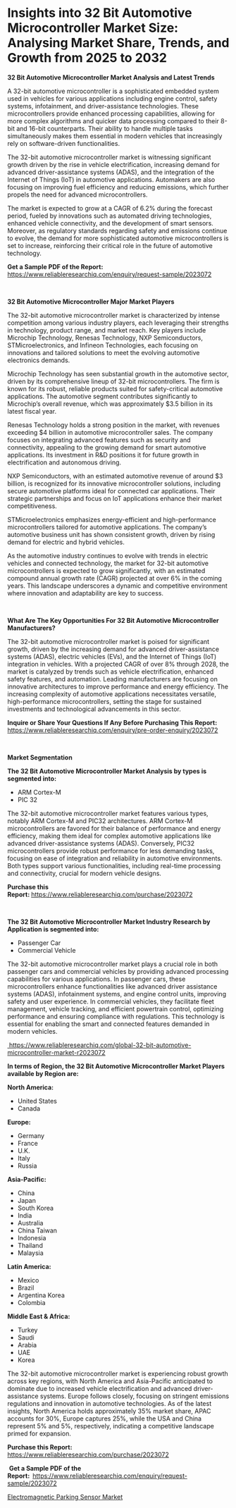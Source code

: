 <p><h1>Insights into 32 Bit Automotive Microcontroller Market Size: Analysing Market Share, Trends, and Growth from 2025 to 2032</h1></p><p><strong>32 Bit Automotive Microcontroller Market Analysis and Latest Trends</strong></p>
<p><p>A 32-bit automotive microcontroller is a sophisticated embedded system used in vehicles for various applications including engine control, safety systems, infotainment, and driver-assistance technologies. These microcontrollers provide enhanced processing capabilities, allowing for more complex algorithms and quicker data processing compared to their 8-bit and 16-bit counterparts. Their ability to handle multiple tasks simultaneously makes them essential in modern vehicles that increasingly rely on software-driven functionalities.</p><p>The 32-bit automotive microcontroller market is witnessing significant growth driven by the rise in vehicle electrification, increasing demand for advanced driver-assistance systems (ADAS), and the integration of the Internet of Things (IoT) in automotive applications. Automakers are also focusing on improving fuel efficiency and reducing emissions, which further propels the need for advanced microcontrollers. </p><p>The market is expected to grow at a CAGR of 6.2% during the forecast period, fueled by innovations such as automated driving technologies, enhanced vehicle connectivity, and the development of smart sensors. Moreover, as regulatory standards regarding safety and emissions continue to evolve, the demand for more sophisticated automotive microcontrollers is set to increase, reinforcing their critical role in the future of automotive technology.</p></p>
<p><strong>Get a Sample PDF of the Report:&nbsp;</strong> <a href="https://www.reliableresearchiq.com/enquiry/request-sample/2023072?utm_campaign=2455&utm_medium=2&utm_source=Github&utm_content=ia&utm_term=29032025&utm_id=32-bit-automotive-microcontroller">https://www.reliableresearchiq.com/enquiry/request-sample/2023072</a></p>
<p>&nbsp;</p>
<p><strong>32 Bit Automotive Microcontroller Major Market Players</strong></p>
<p><p>The 32-bit automotive microcontroller market is characterized by intense competition among various industry players, each leveraging their strengths in technology, product range, and market reach. Key players include Microchip Technology, Renesas Technology, NXP Semiconductors, STMicroelectronics, and Infineon Technologies, each focusing on innovations and tailored solutions to meet the evolving automotive electronics demands.</p><p>Microchip Technology has seen substantial growth in the automotive sector, driven by its comprehensive lineup of 32-bit microcontrollers. The firm is known for its robust, reliable products suited for safety-critical automotive applications. The automotive segment contributes significantly to Microchip’s overall revenue, which was approximately $3.5 billion in its latest fiscal year.</p><p>Renesas Technology holds a strong position in the market, with revenues exceeding $4 billion in automotive microcontroller sales. The company focuses on integrating advanced features such as security and connectivity, appealing to the growing demand for smart automotive applications. Its investment in R&D positions it for future growth in electrification and autonomous driving.</p><p>NXP Semiconductors, with an estimated automotive revenue of around $3 billion, is recognized for its innovative microcontroller solutions, including secure automotive platforms ideal for connected car applications. Their strategic partnerships and focus on IoT applications enhance their market competitiveness.</p><p>STMicroelectronics emphasizes energy-efficient and high-performance microcontrollers tailored for automotive applications. The company’s automotive business unit has shown consistent growth, driven by rising demand for electric and hybrid vehicles.</p><p>As the automotive industry continues to evolve with trends in electric vehicles and connected technology, the market for 32-bit automotive microcontrollers is expected to grow significantly, with an estimated compound annual growth rate (CAGR) projected at over 6% in the coming years. This landscape underscores a dynamic and competitive environment where innovation and adaptability are key to success.</p></p>
<p>&nbsp;</p>
<p><strong>What Are The Key Opportunities For 32 Bit Automotive Microcontroller Manufacturers?</strong></p>
<p><p>The 32-bit automotive microcontroller market is poised for significant growth, driven by the increasing demand for advanced driver-assistance systems (ADAS), electric vehicles (EVs), and the Internet of Things (IoT) integration in vehicles. With a projected CAGR of over 8% through 2028, the market is catalyzed by trends such as vehicle electrification, enhanced safety features, and automation. Leading manufacturers are focusing on innovative architectures to improve performance and energy efficiency. The increasing complexity of automotive applications necessitates versatile, high-performance microcontrollers, setting the stage for sustained investments and technological advancements in this sector.</p></p>
<p><strong>Inquire or Share Your Questions If Any Before Purchasing This Report:</strong> <a href="https://www.reliableresearchiq.com/enquiry/pre-order-enquiry/2023072?utm_campaign=2455&utm_medium=2&utm_source=Github&utm_content=ia&utm_term=29032025&utm_id=32-bit-automotive-microcontroller">https://www.reliableresearchiq.com/enquiry/pre-order-enquiry/2023072</a></p>
<p>&nbsp;</p>
<p><strong>Market Segmentation</strong></p>
<p><strong>The 32 Bit Automotive Microcontroller Market Analysis by types is segmented into:</strong></p>
<p><ul><li>ARM Cortex-M</li><li>PIC 32</li></ul></p>
<p><p>The 32-bit automotive microcontroller market features various types, notably ARM Cortex-M and PIC32 architectures. ARM Cortex-M microcontrollers are favored for their balance of performance and energy efficiency, making them ideal for complex automotive applications like advanced driver-assistance systems (ADAS). Conversely, PIC32 microcontrollers provide robust performance for less demanding tasks, focusing on ease of integration and reliability in automotive environments. Both types support various functionalities, including real-time processing and connectivity, crucial for modern vehicle designs.</p></p>
<p><strong>Purchase this Report:&nbsp;</strong><a href="https://www.reliableresearchiq.com/purchase/2023072?utm_campaign=2455&utm_medium=2&utm_source=Github&utm_content=ia&utm_term=29032025&utm_id=32-bit-automotive-microcontroller">https://www.reliableresearchiq.com/purchase/2023072</a></p>
<p>&nbsp;</p>
<p><strong>The 32 Bit Automotive Microcontroller Market Industry Research by Application is segmented into:</strong></p>
<p><ul><li>Passenger Car</li><li>Commercial Vehicle</li></ul></p>
<p><p>The 32-bit automotive microcontroller market plays a crucial role in both passenger cars and commercial vehicles by providing advanced processing capabilities for various applications. In passenger cars, these microcontrollers enhance functionalities like advanced driver assistance systems (ADAS), infotainment systems, and engine control units, improving safety and user experience. In commercial vehicles, they facilitate fleet management, vehicle tracking, and efficient powertrain control, optimizing performance and ensuring compliance with regulations. This technology is essential for enabling the smart and connected features demanded in modern vehicles.</p></p>
<p><a href="https://www.reliableresearchiq.com/global-32-bit-automotive-microcontroller-market-r2023072?utm_campaign=2455&utm_medium=2&utm_source=Github&utm_content=ia&utm_term=29032025&utm_id=32-bit-automotive-microcontroller">&nbsp;https://www.reliableresearchiq.com/global-32-bit-automotive-microcontroller-market-r2023072</a></p>
<p><strong>In terms of Region, the 32 Bit Automotive Microcontroller Market Players available by Region are:</strong></p>
<p>
    <p> <strong> North America: </strong>
        <ul>
            <li>United States</li>
            <li>Canada</li>
        </ul>
        </p> 
    <p> <strong> Europe: </strong>
        <ul>
            <li>Germany</li>
            <li>France</li>
            <li>U.K.</li>
            <li>Italy</li>
            <li>Russia</li>
        </ul>
        </p> 
    <p> <strong> Asia-Pacific: </strong>
        <ul>
            <li>China</li>
            <li>Japan</li>
            <li>South Korea</li>
            <li>India</li>
            <li>Australia</li>
            <li>China Taiwan</li>
            <li>Indonesia</li>
            <li>Thailand</li>
            <li>Malaysia</li>
        </ul>
        </p> 
    <p> <strong> Latin America: </strong>
        <ul>
            <li>Mexico</li>
            <li>Brazil</li>
            <li>Argentina Korea</li>
            <li>Colombia</li>
        </ul>
        </p> 
    <p> <strong> Middle East & Africa: </strong>
        <ul>
            <li>Turkey</li>
            <li>Saudi</li>
            <li>Arabia</li>
            <li>UAE</li>
            <li>Korea</li>
        </ul>
    </p>
    </p>
<p><p>The 32-bit automotive microcontroller market is experiencing robust growth across key regions, with North America and Asia-Pacific anticipated to dominate due to increased vehicle electrification and advanced driver-assistance systems. Europe follows closely, focusing on stringent emissions regulations and innovation in automotive technologies. As of the latest insights, North America holds approximately 35% market share, APAC accounts for 30%, Europe captures 25%, while the USA and China represent 5% and 5%, respectively, indicating a competitive landscape primed for expansion.</p></p>
<p><strong>Purchase this Report: </strong><a href="https://www.reliableresearchiq.com/purchase/2023072?utm_campaign=2455&utm_medium=2&utm_source=Github&utm_content=ia&utm_term=29032025&utm_id=32-bit-automotive-microcontroller">https://www.reliableresearchiq.com/purchase/2023072</a></p>
<p>&nbsp;<strong>Get a Sample PDF of the Report:&nbsp;&nbsp;</strong><a href="https://www.reliableresearchiq.com/enquiry/request-sample/2023072?utm_campaign=2455&utm_medium=2&utm_source=Github&utm_content=ia&utm_term=29032025&utm_id=32-bit-automotive-microcontroller">https://www.reliableresearchiq.com/enquiry/request-sample/2023072</a></p>
<p><strong></strong></p>
<p><p><a href="https://github.com/arvelm4nthig/Market-Research-Report-List-1/blob/main/electromagnetic-parking-sensor-market.md?utm_campaign=2455&utm_medium=2&utm_source=Github&utm_content=ia&utm_term=29032025&utm_id=32-bit-automotive-microcontroller">Electromagnetic Parking Sensor Market</a></p></p>
